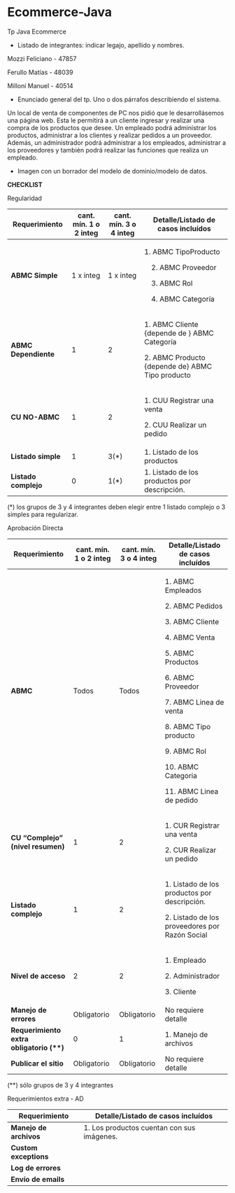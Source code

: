 # Ecommerce-Java
Tp Java Ecommerce

- Listado de integrantes: indicar legajo, apellido y nombres.

Mozzi Feliciano - 47857

Ferullo Matías - 48039 

Milloni Manuel - 40514

- Enunciado general del tp. Uno o dos párrafos describiendo el sistema.

Un local de venta de componentes de PC nos pidió que le desarrollásemos una página web. Esta le permitirá a un cliente ingresar y realizar una compra de los productos que desee. Un empleado podrá administrar los productos, administrar a los clientes y realizar pedidos a un proveedor. Además, un administrador podrá administrar a los empleados, administrar a los proveedores y también podrá realizar las funciones que realiza un empleado.

- Imagen con un borrador del modelo de dominio/modelo de datos.


**CHECKLIST**

Regularidad



|**Requerimiento**|**cant. mín. 1 o 2 integ**|**cant. mín. 3 o 4 integ**|**Detalle/Listado de casos incluídos**|
| - | - | - | - |
|**ABMC Simple**|1 x integ|1 x integ|<p>1. ABMC TipoProducto</p><p>&emsp;2. ABMC Proveedor</p><p>&emsp;3. ABMC Rol</p><p>&emsp;4. ABMC Categoría</p>|
|**ABMC Dependiente**|1|2|<p>1. ABMC Cliente {depende de } ABMC Categoría</p><p>2. ABMC Producto {depende de} ABMC Tipo producto</p>|
|**CU NO-ABMC**|1|2|<p>1. CUU Registrar una venta</p><p>2. CUU Realizar un pedido</p>|
|**Listado simple**|1|3(\*)|1\. Listado de los productos|
|**Listado complejo**|0|1(\*)|1\. Listado de los productos por descripción.|

(\*) los grupos de 3 y 4 integrantes deben elegir entre 1 listado complejo o 3 simples para regularizar.


Aprobación Directa



|**Requerimiento**|**cant. mín. 1 o 2 integ**|**cant. mín. 3 o 4 integ**|**Detalle/Listado de casos incluídos**|
| - | - | - | - |
|**ABMC**|Todos|Todos|<p>1. ABMC Empleados</p><p>2. ABMC Pedidos</p><p>3. ABMC Cliente</p><p>4. ABMC Venta</p><p>5. ABMC Productos</p><p>6. ABMC Proveedor</p><p>7. ABMC Linea de venta</p><p>8. ABMC Tipo producto</p><p>9. ABMC Rol</p><p>10. ABMC Categoria</p><p>11. ABMC Linea de pedido</p>|
|**CU “Complejo” (nivel resumen)**|1|2|<p>1. CUR Registrar una venta</p><p>2. CUR Realizar un pedido</p>|
|**Listado complejo**|1|2|<p>1. Listado de los productos por descripción.</p><p>2. Listado de los proveedores por Razón Social</p>|
|**Nivel de acceso**|2|2|<p>1. Empleado</p><p>2. Administrador</p><p>3. Cliente</p>|
|**Manejo de errores**|Obligatorio|Obligatorio|No requiere detalle|
|**Requerimiento extra obligatorio (\*\*)**|0|1|1\. Manejo de archivos|
|**Publicar el sitio**|Obligatorio|Obligatorio|No requiere detalle|

(\*\*) sólo grupos de 3 y 4 integrantes

Requerimientos extra - AD

|**Requerimiento**|**Detalle/Listado de casos incluídos**|
| - | - |
|**Manejo de archivos**|1\. Los productos cuentan con sus imágenes.|
|**Custom exceptions**||
|**Log de errores**||
|**Envío de emails**||
